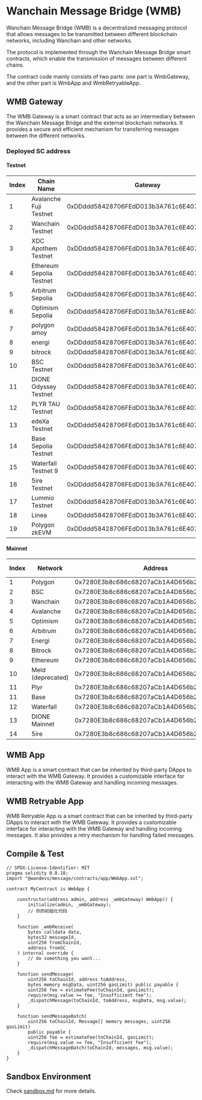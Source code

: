 # Wanchain Message Bridge (WMB)

Wanchain Message Bridge (WMB) is a decentralized messaging protocol that allows messages to be transmitted between different blockchain networks, including Wanchain and other networks.

The protocol is implemented through the Wanchain Message Bridge smart contracts, which enable the transmission of messages between different chains.

The contract code mainly consists of two parts: one part is WmbGateway, and the other part is WmbApp and WmbRetryableApp.

## WMB Gateway

The WMB Gateway is a smart contract that acts as an intermediary between the Wanchain Message Bridge and the external blockchain networks. It provides a secure and efficient mechanism for transferring messages between the different networks. 

### Deployed SC address

#### Testnet

| Index | Chain Name | Gateway | Chain ID |
| --- | --- | --- | --- |
| 1 | Avalanche Fuji Testnet | 0xDDddd58428706FEdD013b3A761c6E40723a7911d | 2147492648 |
| 2 | Wanchain Testnet | 0xDDddd58428706FEdD013b3A761c6E40723a7911d | 2153201998 |
| 3 | XDC Apothem Testnet | 0xDDddd58428706FEdD013b3A761c6E40723a7911d | 2147484198 |
| 4 | Ethereum Sepolia Testnet | 0xDDddd58428706FEdD013b3A761c6E40723a7911d | 2147483708 |
| 5 | Arbitrum Sepolia | 0xDDddd58428706FEdD013b3A761c6E40723a7911d | 1073741826 |
| 6 | Optimism Sepolia | 0xDDddd58428706FEdD013b3A761c6E40723a7911d | 2147484262 |
| 7 | polygon amoy | 0xDDddd58428706FEdD013b3A761c6E40723a7911d | 2147484614 |
| 8 | energi | 0xDDddd58428706FEdD013b3A761c6E40723a7911d | 2147493445 |
| 9 | bitrock | 0xDDddd58428706FEdD013b3A761c6E40723a7911d | 2154655314 |
| 10 | BSC Testnet | 0xDDddd58428706FEdD013b3A761c6E40723a7911d | 2147484362 |
| 11 | DIONE Odyssey Testnet | 0xDDddd58428706FEdD013b3A761c6E40723a7911d | 1073741848 |
| 12 | PLYR TAU Testnet | 0xDDddd58428706FEdD013b3A761c6E40723a7911d | 1073741849 |
| 13 | edeXa Testnet | 0xDDddd58428706FEdD013b3A761c6E40723a7911d | 1073741850 |
| 14 | Base Sepolia Testnet | 0xDDddd58428706FEdD013b3A761c6E40723a7911d | 1073741841 |
| 15 | Waterfall Testnet 9 | 0xDDddd58428706FEdD013b3A761c6E40723a7911d | 1073741851 |
| 16 | 5ire Testnet | 0xDDddd58428706FEdD013b3A761c6E40723a7911d | 1073741853 |
| 17 | Lummio Testnet | 0xDDddd58428706FEdD013b3A761c6E40723a7911d | 1073741854 |
| 18 | Linea | 0xDDddd58428706FEdD013b3A761c6E40723a7911d | 1073741842 |
| 19 | Polygon zkEVM | 0xDDddd58428706FEdD013b3A761c6E40723a7911d | 1073741838 |


#### Mainnet

| Index | Network | Address | Bip44 chainId |
| --- | --- | --- | --- |
| 1 | Polygon | 0x7280E3b8c686c68207aCb1A4D656b2FC8079c033 | 2147484614 |
| 2 | BSC | 0x7280E3b8c686c68207aCb1A4D656b2FC8079c033 | 2147484362 |
| 3 | Wanchain | 0x7280E3b8c686c68207aCb1A4D656b2FC8079c033 | 2153201998 |
| 4 | Avalanche | 0x7280E3b8c686c68207aCb1A4D656b2FC8079c033 | 2147492648 |
| 5 | Optimism | 0x7280E3b8c686c68207aCb1A4D656b2FC8079c033 | 2147484262 |
| 6 | Arbitrum | 0x7280E3b8c686c68207aCb1A4D656b2FC8079c033 | 1073741826 |
| 7 | Energi | 0x7280E3b8c686c68207aCb1A4D656b2FC8079c033 | 2147493445 |
| 8 | Bitrock | 0x7280E3b8c686c68207aCb1A4D656b2FC8079c033 | 2154655314 |
| 9 | Ethereum | 0x7280E3b8c686c68207aCb1A4D656b2FC8079c033 | 2147483708 |
| 10 | Meld (deprecated) | 0x7280E3b8c686c68207aCb1A4D656b2FC8079c033 | 1073741847 |
| 11 | Plyr | 0x7280E3b8c686c68207aCb1A4D656b2FC8079c033 | 1073741849 |
| 11 | Base | 0x7280E3b8c686c68207aCb1A4D656b2FC8079c033 | 1073741841 |
| 12 | Waterfall | 0x7280E3b8c686c68207aCb1A4D656b2FC8079c033 | 1073741851 |
| 13 | DIONE Mainnet | 0x7280E3b8c686c68207aCb1A4D656b2FC8079c033 | 1073741848 |
| 14 | 5ire | 0x7280E3b8c686c68207aCb1A4D656b2FC8079c033 | 1073741853 |

## WMB App

WMB App is a smart contract that can be inherited by third-party DApps to interact with the WMB Gateway. It provides a customizable interface for interacting with the WMB Gateway and handling incoming messages.

## WMB Retryable App

WMB Retryable App is a smart contract that can be inherited by third-party DApps to interact with the WMB Gateway. It provides a customizable interface for interacting with the WMB Gateway and handling incoming messages. It also provides a retry mechanism for handling failed messages.


## Compile & Test

```
// SPDX-License-Identifier: MIT
pragma solidity 0.8.18;
import "@wandevs/message/contracts/app/WmbApp.sol";

contract MyContract is WmbApp {
    
    constructor(address admin, address _wmbGateway) WmbApp() {
        initialize(admin, _wmbGateway);
        // 你的初始化代码
    }

    function _wmbReceive(
        bytes calldata data,
        bytes32 messageId,
        uint256 fromChainId,
        address fromSC
    ) internal override {
		// do something you want...
    }

    function sendMessage(
        uint256 toChainId, address toAddress, 
        bytes memory msgData, uint256 gasLimit) public payable {
        uint256 fee = estimateFee(toChainId, gasLimit);
        require(msg.value >= fee, "Insufficient fee");
        _dispatchMessage(toChainId, toAddress, msgData, msg.value);
    }

    function sendMessageBatch(
        uint256 toChainId, Message[] memory messages, uint256 gasLimit) 
        public payable {
        uint256 fee = estimateFee(toChainId, gasLimit);
        require(msg.value >= fee, "Insufficient fee");
        _dispatchMessageBatch(toChainId, messages, msg.value);
    }
}

```

## Sandbox Environment

Check [sandbox.md](./sandbox.md) for more details.
